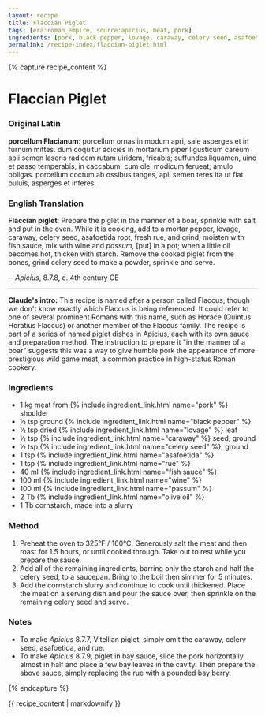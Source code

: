 ```yaml
---
layout: recipe
title: Flaccian Piglet
tags: [era:roman_empire, source:apicius, meat, pork]
ingredients: [pork, black pepper, lovage, caraway, celery seed, asafoetida, rue, fish sauce, wine, passum, olive oil, cornstarch]
permalink: /recipe-index/flaccian-piglet.html
---
```


{% capture recipe_content %}
# Flaccian Piglet

### Original Latin
**porcellum Flacianum**: porcellum ornas in modum apri, sale asperges et in furnum mittes. dum coquitur adicies in mortarium piper ligusticum careum apii semen laseris radicem rutam uiridem, fricabis; suffundes liquamen, uino et passo temperabis, in caccabum; cum olei modicum ferueat; amulo obligas. porcellum coctum ab ossibus tanges, apii semen teres ita ut fiat puluis, asperges et inferes.

### English Translation
**Flaccian piglet**: Prepare the piglet in the manner of a boar, sprinkle with salt and put in the oven. While it is cooking, add to a mortar pepper, lovage, caraway, celery seed, asafoetida root, fresh rue, and grind; moisten with fish sauce, mix with wine and *passum*, [put] in a pot; when a little oil becomes hot, thicken with starch. Remove the cooked piglet from the bones, grind celery seed to make a powder, sprinkle and serve.

—*Apicius*, 8.7.8, c. 4th century CE

___

**Claude's intro:** This recipe is named after a person called Flaccus, though we don't know exactly which Flaccus is being referenced. It could refer to one of several prominent Romans with this name, such as Horace (Quintus Horatius Flaccus) or another member of the Flaccus family. The recipe is part of a series of named piglet dishes in Apicius, each with its own sauce and preparation method. The instruction to prepare it "in the manner of a boar" suggests this was a way to give humble pork the appearance of more prestigious wild game meat, a common practice in high-status Roman cookery.

### Ingredients
- 1 kg meat from {% include ingredient_link.html name="pork" %} shoulder
- ½ tsp ground {% include ingredient_link.html name="black pepper" %}
- ½ tsp dried {% include ingredient_link.html name="lovage" %} leaf
- ½ tsp {% include ingredient_link.html name="caraway" %} seed, ground
- ½ tsp {% include ingredient_link.html name="celery seed" %}, ground
- 1 tsp {% include ingredient_link.html name="asafoetida" %}
- 1 tsp {% include ingredient_link.html name="rue" %}
- 40 ml {% include ingredient_link.html name="fish sauce" %}
- 100 ml {% include ingredient_link.html name="wine" %}
- 100 ml {% include ingredient_link.html name="passum" %}
- 2 Tb {% include ingredient_link.html name="olive oil" %}
- 1 Tb cornstarch, made into a slurry

### Method
1. Preheat the oven to 325°F / 160°C. Generously salt the meat and then roast for 1.5 hours, or until cooked through. Take out to rest while you prepare the sauce.
2. Add all of the remaining ingredients, barring only the starch and half the celery seed, to a saucepan. Bring to the boil then simmer for 5 minutes.
3. Add the cornstarch slurry and continue to cook until thickened. Place the meat on a serving dish and pour the sauce over, then sprinkle on the remaining celery seed and serve.

### Notes
- To make *Apicius* 8.7.7, Vitellian piglet, simply omit the caraway, celery seed, asafoetida, and rue.
- To make *Apicius* 8.7.9, piglet in bay sauce, slice the pork horizontally almost in half and place a few bay leaves in the cavity. Then prepare the above sauce, simply replacing the rue with a pounded bay berry.

{% endcapture %}

{{ recipe_content | markdownify }}